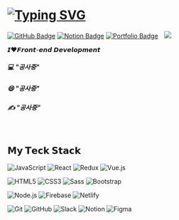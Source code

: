 [![Typing SVG](https://readme-typing-svg.herokuapp.com?font=Lilita+One&size=35&pause=1000&color=E8BFB1&background=FEE9D200&vCenter=true&width=600&height=35&lines=Hi+!+I'm+wonkyung+Min;%23GrowTogether+%23GoodCommunicator)](https://git.io/typing-svg)
===
[![GitHub Badge](https://img.shields.io/badge/-@lolWK-181717?logo=GitHub&logoColor=white&link=https://github.com/lolWK)](https://github.com/lolWK)
[![Notion Badge](https://img.shields.io/badge/-Notion-white?logo=Notion&logoColor=black&link=#)](#)
[![Portfolio Badge](https://img.shields.io/badge/-Portfolio-EA4335?logo=ReverbNation&logoColor=white&link=#)](#)
<a href="mailto:mwk0725@gmail.com">
  <img 
     src="https://img.shields.io/badge/Gmail-white?logo=Gmail&logoColor=EA4335&link=mailto:mwk0725@gmail.com"
     style="height : auto; margin-left : 10px; margin-right : 10px;"
   />
</a>
  
𝙄❤𝙁𝙧𝙤𝙣𝙩-𝙚𝙣𝙙 𝘿𝙚𝙫𝙚𝙡𝙤𝙥𝙢𝙚𝙣𝙩

##### :computer: "공사중"

##### 😄 "공사중"  

##### :writing_hand: "공사중"

<br />

## 𝗠𝘆 𝗧𝗲𝗰𝗸 𝗦𝘁𝗮𝗰𝗸
![JavaScript](https://img.shields.io/badge/-JavaScript-%23F7DF1C?style=flat-square&logo=javascript&logoColor=000000&labelColor=%23F7DF1C&color=%23FFCE5A)
![React](https://img.shields.io/badge/-React-%23282C34?style=flat-square&logo=react)
![Redux](https://img.shields.io/badge/-Redux-764ABC?style=flat-square&logo=Redux)
![Vue.js](https://img.shields.io/badge/-Vue.js-%232c3e50?style=flat-square&logo=vuedotjs)

![HTML5](https://img.shields.io/badge/-HTML5-%23E44D27?style=flat-square&logo=html5&logoColor=ffffff)
![CSS3](https://img.shields.io/badge/-CSS3-%231572B6?style=flat-square&logo=css3)
![Sass](https://img.shields.io/badge/-Sass-%23CC6699?style=flat-square&logo=sass&logoColor=ffffff)
![Bootstrap](https://img.shields.io/badge/-Bootstrap-7952B3?style=flat-square&logo=Bootstrap&logoColor=ffffff)

![Node.js](https://img.shields.io/badge/-Node.js-339933?style=flat-square&logo=Node.js&logoColor=ffffff)
![Firebase](https://img.shields.io/badge/-Firebase-FFCA28?style=flat-square&logo=Firebase&logoColor=000000&labelColor=%23F7DF1C&color=%23FFCE5A)
![Netlify](https://img.shields.io/badge/-Netlify-%2300C7B7?style=flat-square&logo=netlify&logoColor=ffffff)

![Git](https://img.shields.io/badge/-Git-%23F05032?style=flat-square&logo=git&logoColor=%23ffffff)
![GitHub](https://img.shields.io/badge/-GitHub-181717?style=flat-square&logo=GitHub&logoColor=%23ffffff)
![Slack](https://img.shields.io/badge/-Slack-4A154B?style=flat-square&logo=Slack&logoColor=%23ffffff)
![Notion](https://img.shields.io/badge/-Notion-000000?style=flat-square&logo=Notion&logoColor=%23ffffff)
![Figma](https://img.shields.io/badge/-Figma-F24E1E?style=flat-square&logo=Figma&logoColor=%23ffffff)

<!--
![TypeScript](https://img.shields.io/badge/-TypeScript-007ACC?style=flat-square&logo=typescript&logoColor=white)
![Next.js](https://img.shields.io/badge/-Next.js-000000?style=flat-square&logo=Next.js&logoColor=white)
![Gatsby](https://img.shields.io/badge/-Gatsby-#663399?style=flat-square&logo=Gatsby&logoColor=white)
![React+Query](https://img.shields.io/badge/-ReactQuery-FF4154?style=flat-square&logo=React+Query&logoColor=white)
![Redux-Saga](https://img.shields.io/badge/-ReduxSaga-999999?style=flat-square&logo=Redux-Saga&logoColor=white)
![mariaDB](https://img.shields.io/badge/-mariaDB-003545?style=flat-square&logo=mariaDB&logoColor=white)
![mongoDB](https://img.shields.io/badge/-mongoDB-47A248?style=flat-square&logo=mongoDB&logoColor=white)
![express](https://img.shields.io/badge/-express-000000?style=flat-square&logo=express&logoColor=white)
![django](https://img.shields.io/badge/-django-092E20?style=flat-square&logo=django&logoColor=white)
**lolWK/lolWK** is a ✨ _special_ ✨ repository because its `README.md` (this file) appears on your GitHub profile.

Here are some ideas to get you started:

- 🔭 I’m currently working on ...
- 🌱 I’m currently learning ...
- 👯 I’m looking to collaborate on ...
- 🤔 I’m looking for help with ...
- 💬 Ask me about ...
- 📫 How to reach me: ...
- 😄 Pronouns: ...
- ⚡ Fun fact: ...
-->
